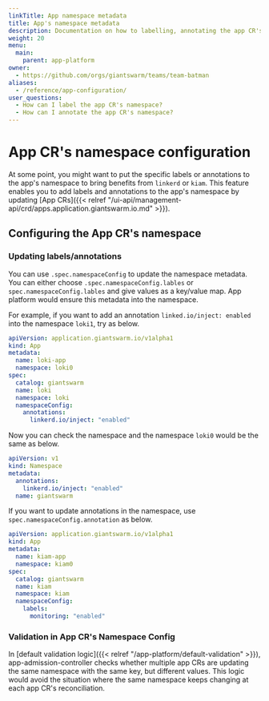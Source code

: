 ```yaml
---
linkTitle: App namespace metadata
title: App's namespace metadata
description: Documentation on how to labelling, annotating the app CR's namespace
weight: 20
menu:
  main:
    parent: app-platform
owner:
  - https://github.com/orgs/giantswarm/teams/team-batman
aliases:
  - /reference/app-configuration/
user_questions:
  - How can I label the app CR's namespace?
  - How can I annotate the app CR's namespace?
---
```


# App CR's namespace configuration

At some point, you might want to put the specific labels or annotations to the app's namespace to bring benefits from `linkerd` or `kiam`.
This feature enables you to add labels and annotations to the app's namespace by updating [App CRs]({{< relref "/ui-api/management-api/crd/apps.application.giantswarm.io.md" >}}).

## Configuring the App CR's namespace

### Updating labels/annotations

You can use `.spec.namespaceConfig` to update the namespace metadata. You can either choose `.spec.namespaceConfig.lables` or
`spec.namespaceConfig.lables` and give values as a key/value map. App platform would ensure this metadata into the namespace.

For example, if you want to add an annotation `linked.io/inject: enabled` into the namespace `loki1`, try as below.

```yaml
apiVersion: application.giantswarm.io/v1alpha1
kind: App
metadata:
  name: loki-app
  namespace: loki0
spec:
  catalog: giantswarm
  name: loki
  namespace: loki
  namespaceConfig:
    annotations:
      linkerd.io/inject: "enabled"
```

Now you can check the namespace and the namespace `loki0` would be the same as below.

```yaml
apiVersion: v1
kind: Namespace
metadata:
  annotations:
    linkerd.io/inject: "enabled"
  name: giantswarm
```

If you want to update annotations in the namespace, use `spec.namespaceConfig.annotation` as below.

```yaml
apiVersion: application.giantswarm.io/v1alpha1
kind: App
metadata:
  name: kiam-app
  namespace: kiam0
spec:
  catalog: giantswarm
  name: kiam
  namespace: kiam
  namespaceConfig:
    labels:
      monitoring: "enabled"
```

### Validation in App CR's Namespace Config

In [default validation logic]({{< relref "/app-platform/default-validation" >}}), app-admission-controller checks whether multiple app CRs are updating the same namespace with the same key,
but different values. This logic would avoid the situation where the same namespace keeps changing at each app CR's reconciliation.
